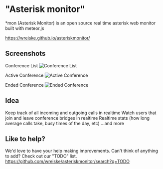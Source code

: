 "Asterisk monitor"
=====
*mon (Asterisk Monitor) is an open source real time asterisk web monitor built with meteor.js

https://wreiske.github.io/asteriskmonitor/

Screenshots
-----
Conference List
![Conference List](https://i.imgur.com/w57YZn2.png)

Active Conference
![Active Conference](https://i.imgur.com/FToOzVi.png)

Ended Conference
![Ended Conference](https://i.imgur.com/RipwAE6.png)

Idea
-----
Keep track of all incoming and outgoing calls in realtime
Watch users that join and leave conference bridges in realtime
Realtime stats (how long average calls take, busy times of the day, etc)
...and more

Like to help?
-----
We'd love to have your help making improvements. Can't think of anything to add? Check out our "TODO" list.
https://github.com/wreiske/asteriskmonitor/search?q=TODO